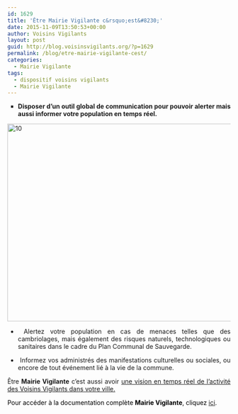```yaml
---
id: 1629
title: 'Être Mairie Vigilante c&rsquo;est&#8230;'
date: 2015-11-09T13:50:53+00:00
author: Voisins Vigilants
layout: post
guid: http://blog.voisinsvigilants.org/?p=1629
permalink: /blog/etre-mairie-vigilante-cest/
categories:
  - Mairie Vigilante
tags:
  - dispositif voisins vigilants
  - Mairie Vigilante
---
```

<ul style="list-style-type: square;">
  <li style="text-align: justify;">
    <strong>Disposer d’un outil global de communication pour pouvoir alerter mais aussi informer votre population en temps réel.</strong>
  </li>
</ul>

<p style="text-align: justify;">
  <img class="aligncenter  wp-image-1684" src="http://blog.voisinsvigilants.org/wp-content/uploads/2015/11/10.jpg" alt="10" width="670" height="447" />
</p>

<ul style="list-style-type: disc;">
  <li style="text-align: justify;">
     Alertez votre population en cas de menaces telles que des cambriolages, mais également des risques naturels, technologiques ou sanitaires dans le cadre du Plan Communal de Sauvegarde.
  </li>
</ul>

<ul style="list-style-type: disc;">
  <li style="text-align: justify;">
     Informez vos administrés des manifestations culturelles ou sociales, ou encore de tout événement lié à la vie de la commune.
  </li>
</ul>

<p style="text-align: justify;">
  Être <strong>Mairie Vigilante</strong> c&rsquo;est aussi avoir <a href="http://blog.voisinsvigilants.org/blog/etre-mairie-vigilante-cest-3/">une vision en temps réel de l’activité des Voisins Vigilants dans votre ville.</a>
</p>

<p style="text-align: justify;">
  <span style="color: #000000;">Pour accéder à la documentation complète </span><strong style="color: #000000;">Mairie Vigilante</strong><span style="color: #000000;">, cliquez </span><a href="http://www.voisinsvigilants.org/contacts/addmairie">ici</a><span style="color: #000000;">.</span>
</p>